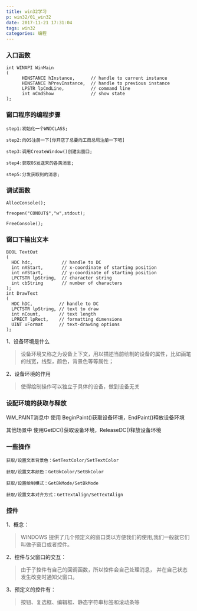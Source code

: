 ```yaml
---
title: win32学习
p: win32/01_win32
date: 2017-11-21 17:31:04
tags: win32
categories: 编程
---
```


### 入口函数

```
int WINAPI WinMain
(  
      HINSTANCE hInstance,      // handle to current instance
      HINSTANCE hPrevInstance,  // handle to previous instance
      LPSTR lpCmdLine,          // command line
      int nCmdShow              // show state
);

```


### 窗口程序的编程步骤
```
step1:初始化一个WNDCLASS;

step2:向OS注册一下[你开店了总要向工商总局注册一下吧]

step3:调用CreateWindow()创建出窗口;

step4:获取OS发送来的各类消息;

step5:分发获取到的消息;
```

### 调试函数

```
AllocConsole();

freopen("CONOUT$","w",stdout);

FreeConsole();
```

### 窗口下输出文本
```
BOOL TextOut
(  
  HDC hdc,           // handle to DC
  int nXStart,       // x-coordinate of starting position
  int nYStart,       // y-coordinate of starting position
  LPCTSTR lpString,  // character string
  int cbString       // number of characters
);
int DrawText
(  
  HDC hDC,          // handle to DC
  LPCTSTR lpString, // text to draw  
  int nCount,       // text length
  LPRECT lpRect,    // formatting dimensions
  UINT uFormat      // text-drawing options
);
```

1、设备环境是什么
> 设备环境又称之为设备上下文，用以描述当前绘制的设备的属性，比如画笔的线宽，线型，颜色，背景色等等属性；

2、设备环境的作用
> 使得绘制操作可以独立于具体的设备，做到设备无关

### 设配环境的获取与释放
WM_PAINT消息中
使用 BeginPaint()获取设备环境，EndPaint()释放设备环境

其他场景中
使用GetDC()获取设备环境，ReleaseDC()释放设备环境


### 一些操作

```
获取/设置文本背景色：GetTextColor/SetTextColor

获取/设置文本颜色：GetBkColor/SetBkColor

获取/设置绘制模式：GetBkMode/SetBkMode

获取/设置文本对齐方式：GetTextAlign/SetTextAlign
```
### 控件
1、概念：
> WINDOWS 提供了几个预定义的窗口类以方便我们的使用,我们一般就它们叫做子窗口或者控件。

2、控件与父窗口的交互：
> 由于子控件有自己的回调函数，所以控件会自己处理消息，
> 并在自己状态发生改变时通知父窗口。

3、预定义的控件有：
> 按钮、复选框、编辑框、静态字符串标签和滚动条等
